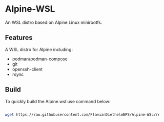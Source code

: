 # Alpine-WSL

An WSL distro based on Alpine Linux minirootfs.


## Features
A WSL distro for Alpine including:
- podman/podman-compose
- git
- openssh-client
- rsync

## Build
To quickly build the Alpine.wsl use command below:
```pwsh

```
```sh
wget https://raw.githubusercontent.com/FlavianDiethelmEPS/Alpine-WSL/refs/heads/main/build-alpine-wsl.sh -O - | sh
```
